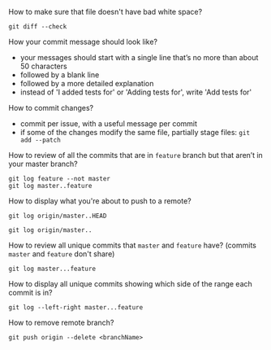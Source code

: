 How to make sure that file doesn't have bad white space?
```
git diff --check
```

How your commit message should look like?
- your messages should start with a single line that’s no more than about 50 characters
- followed by a blank line
- followed by a more detailed explanation
- instead of 'I added tests for' or 'Adding tests for', write 'Add tests for'

How to commit changes?
- commit per issue, with a useful message per commit
- if some of the changes modify the same file, partially stage files:
  `git add --patch`

How to review of all the commits that are in `feature` branch but that aren’t in your
master branch?
```
git log feature --not master
git log master..feature
```

How to display what you're about to push to a remote?
```
git log origin/master..HEAD
```
```
git log origin/master..
```

How to review all unique commits that `master` and `feature` have? (commits `master` and `feature` don't share)
```
git log master...feature
```

How to display all unique commits showing which side of the range each commit is in?
```
git log --left-right master...feature
```

How to remove remote branch?
```
git push origin --delete <branchName>
```
